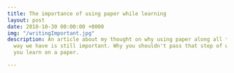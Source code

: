 ```yaml
---
title: The importance of using paper while learning
layout: post
date: 2018-10-30 00:00:00 +0000
img: "/writingImportant.jpg"
description: An article about my thought on why using paper along all the digital
  way we have is still important. Why you shouldn't pass that step of writing what
  you learn on a paper.

---
```

